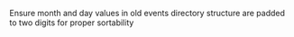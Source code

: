 Ensure month and day values in old events directory structure are padded to two digits for proper sortability
